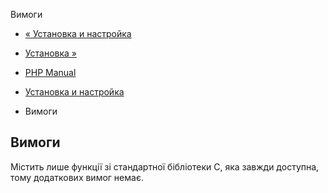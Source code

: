 Вимоги

-   [« Установка и настройка](ctype.setup.html)
    
-   [Установка »](ctype.installation.html)
    
-   [PHP Manual](index.html)
    
-   [Установка и настройка](ctype.setup.html)
    
-   Вимоги
    

## Вимоги

Містить лише функції зі стандартної бібліотеки C, яка завжди доступна, тому додаткових вимог немає.
